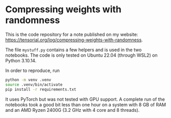 # Compressing weights with randomness

This is the code repository for a note published on my website:
<https://tensorial.org/log/compressing-weights-with-randomness>.

The file `mystuff.py` contains a few helpers and is used 
in the two notebooks.
The code is only tested on Ubuntu 22.04 (through WSL2)
on Python 3.10.14.

In order to reproduce, run
```bash
python -m venv .venv
source .venv/bin/activate
pip install -r requirements.txt
```

It uses PyTorch but was not tested with GPU support.
A complete run of the notebooks took a good bit less than 
one hour on a system with 8 GB of RAM and an AMD Ryzen 2400G 
(3.2 GHz with 4 core and 8 threads).
